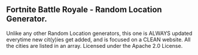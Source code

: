 ## Fortnite Battle Royale - Random Location Generator.

Unlike any other Random Location generators, this one is ALWAYS updated everytime new cit(y)ies get added, and is focused on a CLEAN website. All the cities are listed in an array. Licensed under the Apache 2.0 License.
